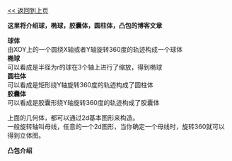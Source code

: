 [<< 返回到上页](../index.md)

**这里将介绍球，椭球，胶囊体，圆柱体，凸包的博客文章**  

**球体**  
由XOY上的一个圆绕X轴或者Y轴旋转360度的轨迹构成一个球体   
**椭球**  
可以看成是半径为r的球在3个轴上进行了缩放，得到椭球   
**圆柱体**  
可以看成是矩形绕Y轴旋转360度的轨迹构成了圆柱体    
**胶囊体**  
可以看成是胶囊形绕Y轴旋转360度的轨迹构成了胶囊体    

上面的几何体，都可以通过2d基本图形来构造。   
一般旋转轴叫母线，任意的一个2d图形，当你确定一个母线时，旋转360就可以得到立体图。  

**凸包介绍**  





